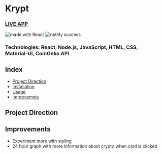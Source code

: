 # Krypt

### [LIVE APP](https://krypto-beta.netlify.app/)

<div>
<img src="https://img.shields.io/badge/made%20with-React-green.svg?logo=react&colorA=000000&colorB=be33ff" alt="made with React" />

<img src="https://api.netlify.com/api/v1/badges/9b481107-bc31-4bb9-8b4e-f4dc63f62ade/deploy-status" alt="netlify success" />
</div>

### Technologies: React, Node.js, JavaScript, HTML, CSS, Material-UI, CoinGeko API

## Index
* [Project Direction](#Project)
* [Installation](#Install)
* [Usage](#Usage)
* [Improvemets](#Improvements)

## <a name="Project">Project Direction</a>

## <a name="Improvements">Improvements</a>
* Experiment more with styling
* 24 hour graph with more information about crypto when card is clicked